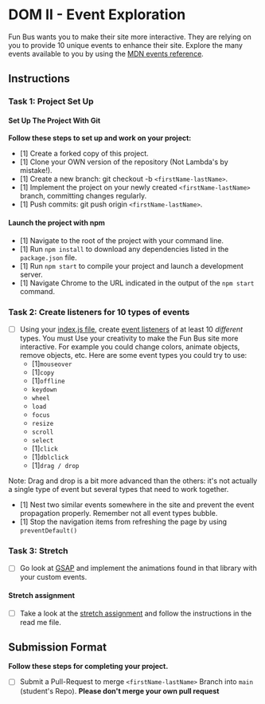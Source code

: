 # DOM II - Event Exploration

Fun Bus wants you to make their site more interactive. They are relying on you to provide 10 unique events to enhance their site. Explore the many events available to you by using the [MDN events reference](https://developer.mozilla.org/en-US/docs/Web/Events).

## Instructions

### Task 1: Project Set Up

#### Set Up The Project With Git

**Follow these steps to set up and work on your project:**

- [1] Create a forked copy of this project.
- [1] Clone your OWN version of the repository (Not Lambda's by mistake!).
- [1] Create a new branch: git checkout -b `<firstName-lastName>`.
- [1] Implement the project on your newly created `<firstName-lastName>` branch, committing changes regularly.
- [1] Push commits: git push origin `<firstName-lastName>`.

#### Launch the project with npm

- [1] Navigate to the root of the project with your command line.
- [1] Run `npm install` to download any dependencies listed in the `package.json` file.
- [1] Run `npm start` to compile your project and launch a development server.
- [1] Navigate Chrome to the URL indicated in the output of the `npm start` command.

### Task 2: Create listeners for 10 types of events

- [ ] Using your [index.js file](js/index.js), create [event listeners](https://developer.mozilla.org/en-US/docs/Web/Events) of at least 10 _different_ types. You must Use your creativity to make the Fun Bus site more interactive. For example you could change colors, animate objects, remove objects, etc. Here are some event types you could try to use:
  - [1]`mouseover`
  - [1]`copy`
  - [1]`offline`
  - `keydown`
  - `wheel`
  - `load`
  - `focus`
  - `resize`
  - `scroll`
  - `select`
  - [1]`click`
  - [1]`dblclick`
  - [1]`drag / drop`

Note: Drag and drop is a bit more advanced than the others: it's not actually a single type of event but several types that need to work together.

- [1] Nest two similar events somewhere in the site and prevent the event propagation properly. Remember not all event types bubble.
- [1] Stop the navigation items from refreshing the page by using `preventDefault()`

### Task 3: Stretch

- [ ] Go look at [GSAP](https://greensock.com/) and implement the animations found in that library with your custom events.

#### Stretch assignment

- [ ] Take a look at the [stretch assignment](stretch-assignment) and follow the instructions in the read me file.

## Submission Format

**Follow these steps for completing your project.**

- [ ] Submit a Pull-Request to merge `<firstName-lastName>` Branch into `main` (student's Repo). **Please don't merge your own pull request**
